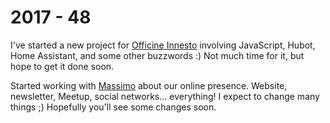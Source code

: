 # 2017 - 48

I've started a new project for [Officine Innesto](http://officine.io) involving JavaScript, Hubot, Home Assistant, and some other buzzwords :) Not much time for it, but hope to get it done soon.

Started working with [Massimo](http://massimopoti.it/) about our online presence. Website, newsletter, Meetup, social networks... everything! I expect to change many things ;) Hopefully you'll see some changes soon.
